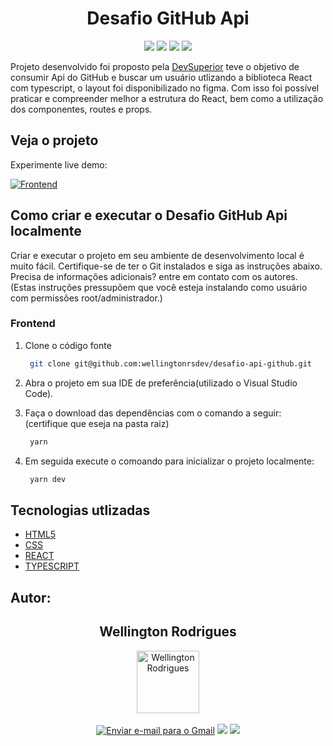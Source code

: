 <h1 align="center">Desafio GitHub Api</h1>

<p align='center'>
   <img src="https://img.shields.io/badge/React-20232A?style=for-the-badge&logo=react&logoColor=61DAFB">
   <img src="https://img.shields.io/badge/TypeScript-007ACC?style=for-the-badge&logo=typescript&logoColor=white">
   <img src="https://img.shields.io/badge/HTML5-E34F26?style=for-the-badge&logo=html5&logoColor=white"/>
   <img src="https://img.shields.io/badge/CSS3-1572B6?style=for-the-badge&logo=css3&logoColor=white">
</p>

Projeto desenvolvido foi proposto pela [DevSuperior](https://devsuperior.com.br/) teve o objetivo de consumir Api do GitHub e buscar um usuário utlizando a biblioteca React com typescript, o layout foi disponibilizado no figma. Com isso foi possível praticar e compreender melhor a estrutura do React, bem como a utilização dos componentes, routes e props.


## Veja o projeto

Experimente live demo:

[![Frontend](https://img.youtube.com/vi/3SV5TQHsFVs/maxresdefault.jpg)](https://youtu.be/3SV5TQHsFVs)


## Como criar e executar o Desafio GitHub Api localmente

Criar e executar o projeto em seu ambiente de desenvolvimento local é muito fácil. Certifique-se de ter o Git instalados e siga as instruções abaixo. Precisa de informações adicionais? entre em contato com os autores.
(Estas instruções pressupõem que você esteja instalando como usuário com permissões root/administrador.)

### Frontend

1. Clone o código fonte

   ```bash
    git clone git@github.com:wellingtonrsdev/desafio-api-github.git
   ```

2. Abra o projeto em sua IDE de preferência(utilizado o Visual Studio Code).

3. Faça o download das dependências com o comando a seguir: (certifique que eseja na pasta raiz)
   
   ```bash 
    yarn
   ```
 4. Em seguida execute o comoando para inicializar o projeto localmente: 
 
    ```bash 
     yarn dev
    ```

## Tecnologias utlizadas

- [HTML5](https://developer.mozilla.org/en-US/docs/Glossary/HTML5)
- [CSS](https://developer.mozilla.org/en-US/docs/Web/CSS)
- [REACT](https://reactjs.org/docs/getting-started.html)
- [TYPESCRIPT](https://www.typescriptlang.org/docs/)

## Autor:

  <div align="center">
   <h2>Wellington Rodrigues</h2>
      <img src="https://avatars.githubusercontent.com/u/99605930?v=4" width="100px;" alt="Wellington Rodrigues">
   </div>
   </br>

   <div align="center">
    <a href="mailto:rodrigueswellington3@gmail.com"><img src="https://img.shields.io/badge/-Gmail-%23333?style=for-the-badge&logo=gmail&logoColor=white" alt="Enviar e-mail para o Gmail"></a>
  <a href="https://www.linkedin.com/in/wellington-rodrigues-rsdev" target="_blank"><img src="https://img.shields.io/badge/-LinkedIn-%230077B5?style=for-the-badge&logo=linkedin&logoColor=white" target="_blank"></a>
  <a href="https://www.dio.me/users/rodrigueswellington3" target="_blank"><img src="https://img.shields.io/badge/-Meu perfil na dio-%230077B5?style=for-the-badge&logo=dio&logoColor=white" target="_blank"></a>
</div>
